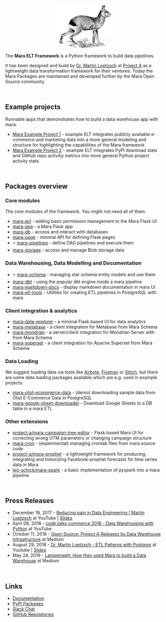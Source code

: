 <img src="https://github.com/mara/.github/raw/main/assets/mara-animal.jpg"  style="width:40%; margin-left: auto; margin-right:auto; display:block;">

The **Mara ELT Framework** is a Python framework to build data pipelines.


It has been designed and build by [Dr. Martin Loetzsch](https://github.com/martin-loetzsch) at [Project A](https://github.com/project-a) as a lightweight data transformation framework for their ventures. Today the Mara Packages are maintained and developed further by the Mara Open Source community.

&nbsp;

Example projects
----------------

Runnable apps that demonstrates how to build a data warehouse app with mara:

* [Mara Example Project 1](https://github.com/mara/mara-example-project-1) - example ELT integrates publicly available e-commerce and marketing data into a more general modeling and structure for highlighting the capabilities of the Mara framework
* [Mara Example Project 2](https://github.com/mara/mara-example-project-2) - example ELT integrates PyPi download stats and GitHub repo activitiy metrics into more general Python project activity stats

&nbsp;

Packages overview
-----------------

### Core modules

The core modules of the framework. You might not need all of them.

* [mara-acl](https://github.com/mara/mara-acl) - adding basic permission management to the Mara Flask UI
* [mara-app](https://github.com/mara/mara-app) - a Mara Flask app
* [mara-db](https://github.com/mara/mara-db) - access and interact with databases
* [mara-page](https://github.com/mara/mara-page) - minimal API for defining Flask pages
* :star: [mara-pipelines](https://github.com/mara/mara-pipelines) - define DAG pipelines and execute them
* [mara-storage](https://github.com/mara/mara-storage) - access and manage Blob storage data

### Data Warehousing, Data Modelling and Documentation

* :star: [mara-schema](https://github.com/mara/mara-schema) - managing star schema entity models and use them
* [mara-dbt](https://github.com/mara/mara-dbt) - using the popular dbt engine inside a mara pipeline
* [mara-markdown-docs](https://github.com/mara/mara-markdown-docs) - display markdown documentation in mara UI
* [mara-etl-tools](https://github.com/mara/mara-etl-tools) - Utilities for creating ETL pipelines in PostgreSQL with mara

### Client integration & analytics

* [mara-data-explorer](https://github.com/mara/mara-data-explorer) - a minimal Flask based UI for data analytics
* [mara-metabase](https://github.com/mara/mara-metabase) - a client integration for Metabase from Mara Schema
* [mara-mondrian](https://github.com/mara/mara-mondrian) - a server/client integration for Mondrian Server with from Mara Schema
* [mara-superset](https://mara-superset.readthedocs.io/en/latest/) - a client integration for Apache Superset from Mara Schema

### Data Loading

We suggest loading data via tools like [Airbyte](https://airbyte.com/), [Fivetran](https://www.fivetran.com/) or [Stitch](https://www.stitchdata.com/), but there are some data loading packages available which are e.g. used in example projects:

* [mara-olist-ecommerce-data](https://github.com/mara/mara-olist-ecommerce-data) - (demo) downloading sample data from Olist E-Commerce Data in PostgreSQL
* [mara-google-sheet-downloader](https://github.com/mara/mara-google-sheet-downloader) - Download Google Sheets to a DB table in a mara ETL

### Other extensions

* [project-a/mara-campaign-tree-editor](https://github.com/project-a/mara-campaign-tree-editor) - Flask based Mara UI for correcting wrong UTM parameters or changing campaign structure
* [mara-cron](https://github.com/mara/mara-cron) - (experimental) managing crontab files from mara source code
* [project-a/mara-prophet](https://github.com/project-a/mara-prophet) - a lightweight framework for producing, integrating and historizing Facebook-prophet forecasts for time series data in Mara
* [leo-schick/mara-spark](https://github.com/leo-schick/mara-spark) - a basic implementation of pyspark into a mara pipeline

&nbsp;

Press Releases
--------------

* December 19, 2017 - [Reducing pain in Data Engineering | Martin Loetzsch](https://www.youtube.com/watch?v=WDBF3OMqltk) at YouTube | [Slides](https://www.slideshare.net/martinloetzsch/reducing-pain-in-data-engineering-data-natives-2017)
* April 08, 2018 - [code.talks commerce 2018 - Data Warehousing with Python](https://www.youtube.com/watch?v=GdtFuOah-5c) at YouTube
* October 11, 2018 - [Open Source: Project A Releases Its Data Warehouse Infrastructure](https://medium.com/@Project_A_Ventures/project-a-the-operational-vc-open-source-project-a-releases-its-data-warehouse-infrastructure-ba0993fb7b2) at Medium
* August 29, 2018 - [Dr. Martin Loetzsch - ETL Patterns with Postgres](https://www.youtube.com/watch?v=whwNi21jAm4) at Youtube | [Slides](https://www.slideshare.net/martinloetzsch/etl-patterns-with-postgres)
* May 24, 2019 - [Lampenwelt: How they used Mara to build a Data Warehouse](https://insights.project-a.com/lampenwelt-how-they-used-mara-to-build-a-data-warehouse-45b2a87af90b) at Medium

&nbsp;

Links
-----

* [Documentation](https://mara.readthedocs.io/)
* [PyPI Packages](https://pypi.org/user/mara-pypi-upload-account/)
* [Slack Chat](https://join.slack.com/t/mara-users/shared_invite/zt-1b2y0rr37-KXTnXtIqdxOTcNBTD2tQ4A)
* [GitHub Repositories](https://github.com/orgs/mara/repositories)
